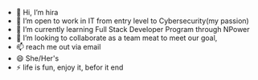 - 👋 Hi, I’m hira
- 👀 I’m open to work in IT from entry level to Cybersecurity(my passion)
- 🌱 I’m currently learning Full Stack Developer Program through NPower
- 💞️ I’m looking to collaborate as a team meat to meet our goal, 
- 📫 reach me out via email
- 😄 She/Her's
- ⚡ life is fun, enjoy it, befor it end

<!---
hira84/hira84 is a ✨ special ✨ repository because its `README.md` (this file) appears on your GitHub profile.
You can click the Preview link to take a look at your changes.
--->

